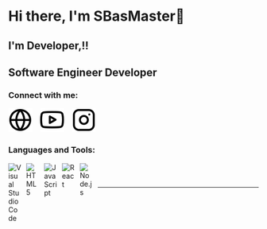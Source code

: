 # Hi there, I'm SBasMaster👋 

## I'm Developer,!!

## Software Engineer Developer


### Connect with me:

[![website](./img/globe-light.svg)](https://github.com/SBasMaster)
&nbsp;&nbsp;
[![website](./img/youtube-light.svg)](https://www.youtube.com/channel/UCc-8nLvPhFup7GXfH5P6MMQ)
&nbsp;&nbsp;
[![website](./img/instagram-light.svg)](https://www.instagram.com/cloud.dev.cyber/)

### Languages and Tools:

<img align="left" alt="Visual Studio Code" width="26px" src="https://cdn.jsdelivr.net/gh/devicons/devicon/icons/vscode/vscode-original.svg" style="padding-right:10px;"/>
<img align="left" alt="HTML5" width="26px" src="https://cdn.jsdelivr.net/gh/devicons/devicon/icons/html5/html5-original.svg" style="padding-right:10px;"/>
<img align="left" alt="JavaScript" width="26px" src="https://cdn.jsdelivr.net/gh/devicons/devicon/icons/javascript/javascript-original.svg" style="padding-right:10px;" />
<img align="left" alt="React" width="26px" src="https://cdn.jsdelivr.net/gh/devicons/devicon/icons/react/react-original.svg" style="padding-right:10px;"/>
<img align="left" alt="Node.js" width="26px" src="https://cdn.jsdelivr.net/gh/devicons/devicon/icons/nodejs/nodejs-original.svg" style="padding-right:10px;"/>
<br/>
<br/>

---

